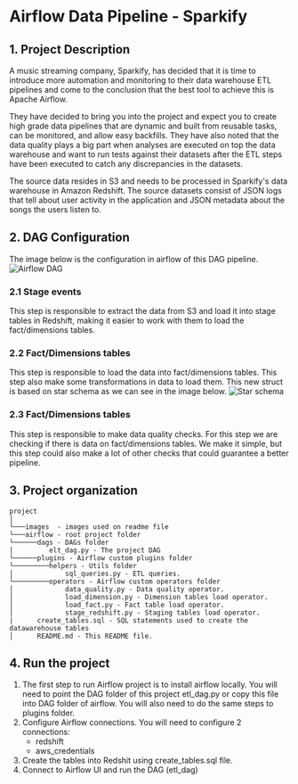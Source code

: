 # Airflow Data Pipeline - Sparkify

## 1. Project Description
A music streaming company, Sparkify, has decided that it is time to introduce more automation and monitoring to their data warehouse ETL pipelines and come to the conclusion that the best tool to achieve this is Apache Airflow.

They have decided to bring you into the project and expect you to create high grade data pipelines that are dynamic and built from reusable tasks, can be monitored, and allow easy backfills. They have also noted that the data quality plays a big part when analyses are executed on top the data warehouse and want to run tests against their datasets after the ETL steps have been executed to catch any discrepancies in the datasets.

The source data resides in S3 and needs to be processed in Sparkify's data warehouse in Amazon Redshift. The source datasets consist of JSON logs that tell about user activity in the application and JSON metadata about the songs the users listen to.

## 2. DAG Configuration
The image below is the configuration in airflow of this DAG pipeline.
![Airflow DAG](images/dag.png)

### 2.1 Stage events 
This step is responsible to extract the data from S3 and load it into stage tables in Redshift, making it easier to work with them to load the fact/dimensions tables.

### 2.2 Fact/Dimensions tables
This step is responsible to load the data into fact/dimensions tables. This step also make some transformations in data to load them.
This new struct is based on star schema as we can see in the image below.
![Star schema](images/database.png)

### 2.3 Fact/Dimensions tables
This step is responsible to make data quality checks. For this step we are checking if there is data on fact/dimensions tables.
We make it simple, but this step could also make a lot of other checks that could guarantee a better pipeline.

## 3. Project organization
```
project
│
└───images  - images used on readme file
└───airflow - root project folder
└──────dags - DAGs folder
|         elt_dag.py - The project DAG
└──────plugins - Airflow custom plugins folder
└─────────helpers - Utils folder
│             sql_queries.py - ETL queries.
└─────────operators - Airflow custom operators folder
│             data_quality.py - Data quality operator.
│             load_dimension.py - Dimension tables load operator.
│             load_fact.py - Fact table load operator.
│             stage_redshift.py - Staging tables load operator.
|      create_tables.sql - SQL statements used to create the datawarehouse tables
│      README.md - This README file.
```

## 4. Run the project
1. The first step to run Airflow project is to install airflow locally. You will need to point the DAG folder of this project etl_dag.py or copy this file into DAG folder of airflow.
You will also need to do the same steps to plugins folder.
2. Configure Airflow connections. You will need to configure 2 connections:
     - redshift
     - aws_credentials
3. Create the tables into Redshit using create_tables.sql file. 
4. Connect to Airflow UI and run the DAG (etl_dag)
